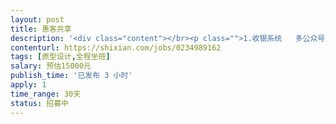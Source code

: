 ```yaml
---                
layout: post       
title: 惠客共享           
description: '<div class="content"></br><p class="">1.收银系统   多公众号运营    现有系统源码需要二次开发   节约了不少麻烦</br><br/>2.美容美发收银系统</br><br/>3.需要擅长收银系统开发，擅长java开发</br><br/></br><br/>   开发项目都可以使用现有源码 二次开发</p></br></div>'     
contenturl: https://shixian.com/jobs/0234989162      
tags: [原型设计,全程坐班]            
salary: 预估15000元          
publish_time: '已发布 3 小时'         
apply: 1                   
time_range: 30天              
status: 招募中                  
---                 
```

